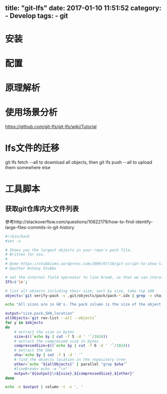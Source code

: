 title: "git-lfs"
date: 2017-01-10 11:51:52
category:
    - Develop
tags: 
    - git
---

# 安装

# 配置

# 原理解析

# 使用场景分析

https://github.com/git-lfs/git-lfs/wiki/Tutorial

# lfs文件的迁移

git lfs fetch --all <remote> to download all objects, then git lfs push --all <remote> to upload them somewhere else

# 工具脚本

## 获取git仓库内大文件列表

参考http://stackoverflow.com/questions/10622179/how-to-find-identify-large-files-commits-in-git-history

``` bash
#!/bin/bash
#set -x 

# Shows you the largest objects in your repo's pack file.
# Written for osx.
#
# @see https://stubbisms.wordpress.com/2009/07/10/git-script-to-show-largest-pack-objects-and-trim-your-waist-line/
# @author Antony Stubbs

# set the internal field spereator to line break, so that we can iterate easily over the verify-pack output
IFS=$'\n';

# list all objects including their size, sort by size, take top 100
objects=`git verify-pack -v .git/objects/pack/pack-*.idx | grep -v chain | sort -k3nr | head -n 100`

echo "All sizes are in kB's. The pack column is the size of the object, compressed, inside the pack file."

output="size,pack,SHA,location"
allObjects=`git rev-list --all --objects`
for y in $objects
do
    # extract the size in bytes
    size=$((`echo $y | cut -f 5 -d ' '`/1024))
    # extract the compressed size in bytes
    compressedSize=$((`echo $y | cut -f 6 -d ' '`/1024))
    # extract the SHA
    sha=`echo $y | cut -f 1 -d ' '`
    # find the objects location in the repository tree
    other=`echo "${allObjects}" | parallel "grep $sha"`
    #lineBreak=`echo -e "\n"`
    output="${output}\n${size},${compressedSize},${other}"
done

echo -e $output | column -t -s ', '
```